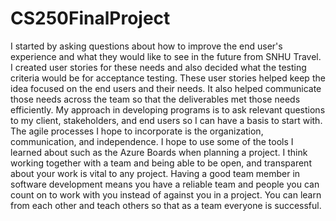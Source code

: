 # CS250FinalProject
I started by asking questions about how to improve the end user's experience and what they would like to see in the future from SNHU Travel. I created user stories for these needs and also decided what the testing criteria would be for acceptance testing. These user stories helped keep the idea focused on the end users and their needs. It also helped communicate those needs across the team so that the deliverables met those needs efficiently. My approach in developing programs is to ask relevant questions to my client, stakeholders, and end users so I can have a basis to start with. The agile processes I hope to incorporate is the organization, communication, and independence. I hope to use some of the tools I learned about such as the Azure Boards when planning a project. I think working together with a team and being able to be open, and transparent about your work is vital to any project. Having a good team member in software development means you have a reliable team and people you can count on to work with you instead of against you in a project. You can learn from each other and teach others so that as a team everyone is successful. 
